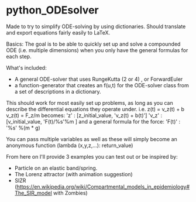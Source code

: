 # python_ODEsolver
Made to try to simplify ODE-solving by using dictionaries. Should translate and export equations fairly easily to LaTeX. 

Basics: 
The goal is to be able to quickly set up and solve a compounded ODE (i.e. multiple dimensions) 
when you only have the general formulas for each step. 

What's included: 
- A general ODE-solver that uses RungeKutta (2 or 4) , or ForwardEuler 
- a function-generator that creates an f(u,t) for the ODE-solver class 
  from a set of descriptions in a dictionary. 
 
This should work for most easily set up problems, as long as you can describe 
the differential equations they operate under. 
i.e. 
z(t) = v_z(t) + b 
v_z(t) = F_z/m
becomes: 
'z' : [z_initial_value, 'v_z(t) + b(t)'] 
'v_z' : [v_initial_value, 'F(t)/%s'%m ]
and a general formula for the force: 
'F(t)' : '%s' %(m * g)

You can pass multiple variables as well as these will simply become an 
anonymous function (lambda (x,y,z,...): return_value) 

From here on I'll provide 3 examples you can test out or be inspired by: 
- Particle on an elastic band/spring. 
- The Lorenz attractor (with animation suggestion) 
- SIZR (https://en.wikipedia.org/wiki/Compartmental_models_in_epidemiology#The_SIR_model
        with Zombies) 


